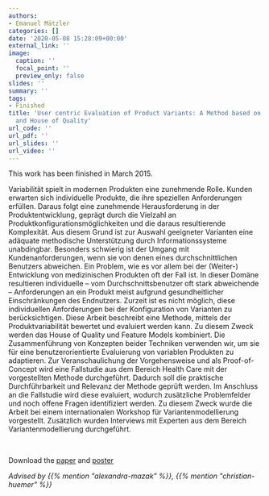 ```yaml
---
authors:
- Emanuel Mätzler
categories: []
date: '2020-05-08 15:28:09+00:00'
external_link: ''
image:
  caption: ''
  focal_point: ''
  preview_only: false
slides: ''
summary: ''
tags:
- Finished
title: 'User centric Evaluation of Product Variants: A Method based on Feature Models
  and House of Quality'
url_code: ''
url_pdf: ''
url_slides: ''
url_video: ''
---
```


This work has been finished in March 2015.

Variabilität spielt in modernen Produkten eine zunehmende Rolle. Kunden erwarten sich individuelle Produkte, die ihre speziellen Anforderungen erfüllen. Daraus folgt eine zunehmende Herausforderung in der Produktentwicklung, geprägt durch die Vielzahl an Produktkonfigurationsmöglichkeiten und die daraus resultierende Komplexität. Aus diesem Grund ist zur Auswahl geeigneter Varianten eine adäquate methodische Unterstützung durch Informationssysteme unabdingbar. Besonders schwierig ist der Umgang mit Kundenanforderungen, wenn sie von denen eines durchschnittlichen Benutzers abweichen. Ein Problem, wie es vor allem bei der (Weiter-) Entwicklung von medizinischen Produkten oft der Fall ist. In dieser Domäne resultieren individuelle – vom Durchschnittsbenutzer oft stark abweichende – Anforderungen an ein Produkt meist aufgrund gesundheitlicher Einschränkungen des Endnutzers. Zurzeit ist es nicht möglich, diese individuellen Anforderungen bei der Konfiguration von Varianten zu berücksichtigen. Diese Arbeit beschreibt eine Methode, mittels der Produktvariabilität bewertet und evaluiert werden kann. Zu diesem Zweck werden das House of Quality und Feature Models kombiniert. Die Zusammenführung von Konzepten beider Techniken verwenden wir, um sie für eine benutzerorientierte Evaluierung von variablen Produkten zu adaptieren. Zur Veranschaulichung der Vorgehensweise und als Proof-of-Concept wird eine Fallstudie aus dem Bereich Health Care mit der vorgestellten Methode durchgeführt. Dadurch soll die praktische Durchführbarkeit und Relevanz der Methode geprüft werden. Im Anschluss an die Fallstudie wird diese evaluiert, wodurch zusätzliche Problemfelder und noch offene Fragen identifiziert werden. Zu diesem Zweck wurde die Arbeit bei einem internationalen Workshop für Variantenmodellierung vorgestellt. Zusätzlich wurden Interviews mit Experten aus dem Bereich Variantenmodellierung durchgeführt.

&nbsp;

 Download the [paper](https://www.big.tuwien.ac.at/app/uploads/2016/10/Maetzler_paper.pdf) and [poster](https://www.big.tuwien.ac.at/app/uploads/2016/10/Maetzler_poster.pdf)

*Advised by {{% mention "alexandra-mazak" %}}, {{% mention "christian-huemer" %}}*